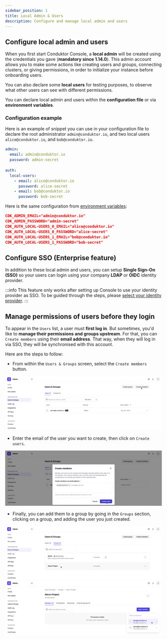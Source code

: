 ```yaml
---
sidebar_position: 1
title: Local Admin & Users
description: Configure and manage local admin and users
---
```


## Configure local admin and users

When you first start Conduktor Console, a **local admin** will be created using the credentials you gave (**mandatory since 1.14.0**). This admin account allows you to make some actions like creating users and groups, connecting clusters, or giving permissions, in order to initialize your instance before onboarding users.

You can also declare some **local users** for testing purposes, to observe what other users can see with different permissions.

You can declare local admin and users within the **configuration file** or via **environment variables**.

### Configuration example

Here is an example of snippet you can use in your configuration file to declare the root administrator `admin@conduktor.io`, and two local users `alice@conduktor.io`, and `bob@conduktor.io`.

```yaml title="platform-config.yaml"
admin:
  email: admin@conduktor.io
  password: admin-secret

auth:
  local-users:
    - email: alice@conduktor.io
      password: alice-secret
    - email: bob@conduktor.io
      password: bob-secret
```

Here is the same configuration from [environment variables](../../env-variables/):

```json
CDK_ADMIN_EMAIL="admin@conduktor.io"
CDK_ADMIN_PASSWORD="admin-secret"
CDK_AUTH_LOCAL-USERS_0_EMAIL="alice@conduktor.io"
CDK_AUTH_LOCAL-USERS_0_PASSWORD="alice-secret"
CDK_AUTH_LOCAL-USERS_1_EMAIL="bob@conduktor.io"
CDK_AUTH_LOCAL-USERS_1_PASSWORD="bob-secret"
```

## Configure SSO **(Enterprise feature)**

In addition to these local admin and users, you can setup **Single Sign-On (SSO)** so your users can login using your company **LDAP** or **OIDC** identity provider.

:::info
This feature only works after setting up Console to use your identity provider as SSO. To be guided through the steps, please [select your identity provider](/platform/category/configure-sso/).
:::


## Manage permissions of users before they login

To appear in the `Users` list, a user must **first log in**. But sometimes, you'd like to **manage their permissions and groups upstream**. 
For that, you can `Create members` using their **email address**. That way, when they will log in via SSO, they will be synchronised with this account.

Here are the steps to follow:
- From within the `Users & Groups` screen, select the `Create members` button.

![](../assets/admin-create-members-1.png)
- Enter the email of the user you want to create, then click on `Create users`.

![](../assets/admin-create-members-2.png)
- Finally, you can add them to a group by going in the `Groups` section, clicking on a group, and adding the user you just created.

![](../assets/admin-select-group.png)
![](../assets/admin-add-user-to-group.png)
